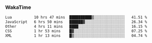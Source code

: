 ### WakaTime

<!--START_SECTION:waka-->

```txt
Lua          10 hrs 47 mins  ██████████▒░░░░░░░░░░░░░░   41.51 %
JavaScript   6 hrs 50 mins   ██████▓░░░░░░░░░░░░░░░░░░   26.34 %
Other        4 hrs 11 mins   ████░░░░░░░░░░░░░░░░░░░░░   16.15 %
CSS          1 hr 53 mins    █▓░░░░░░░░░░░░░░░░░░░░░░░   07.25 %
XML          1 hr 13 mins    █▒░░░░░░░░░░░░░░░░░░░░░░░   04.74 %
```

<!--END_SECTION:waka-->
